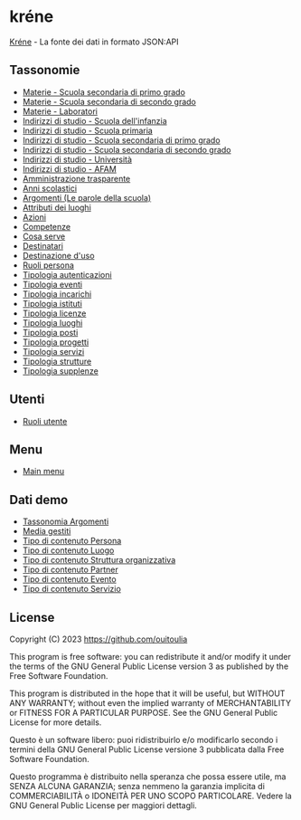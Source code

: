 # kréne
[Kréne](https://www.grecoantico.com/dizionario-greco-antico.php?parola=%CE%BA%CF%81%CE%B7%CE%BD%CE%B7) - La fonte dei dati in formato JSON:API

## Tassonomie
- [Materie - Scuola secondaria di primo grado](taxonomy/materie/secondaria_primo_grado.json)
- [Materie - Scuola secondaria di secondo grado](taxonomy/materie/secondaria_secondo_grado.json)
- [Materie - Laboratori](taxonomy/materie/laboratori.json)
- [Indirizzi di studio - Scuola dell'infanzia](taxonomy/indirizzi_di_studio/infanzia.json)
- [Indirizzi di studio - Scuola primaria](taxonomy/indirizzi_di_studio/primaria.json)
- [Indirizzi di studio - Scuola secondaria di primo grado](taxonomy/indirizzi_di_studio/secondaria_primo_grado.json)
- [Indirizzi di studio - Scuola secondaria di secondo grado](taxonomy/indirizzi_di_studio/secondaria_secondo_grado.json)
- [Indirizzi di studio - Università](taxonomy/indirizzi_di_studio/universita.json)
- [Indirizzi di studio - AFAM](taxonomy/indirizzi_di_studio/afam.json)
- [Amministrazione trasparente](taxonomy/amministrazione_trasparente.json)
- [Anni scolastici](taxonomy/anni_scolastici.json)
- [Argomenti (Le parole della scuola)](taxonomy/argomenti.json)
- [Attributi dei luoghi](taxonomy/attributi_dei_luoghi.json)
- [Azioni](taxonomy/azioni.json)
- [Competenze](taxonomy/competenze.json)
- [Cosa serve](taxonomy/cosa_serve.json)
- [Destinatari](taxonomy/destinatari.json)
- [Destinazione d'uso](taxonomy/destinazione_uso.json)
- [Ruoli persona](taxonomy/ruoli_persona.json)
- [Tipologia autenticazioni](taxonomy/tipologia_autenticazioni.json)
- [Tipologia eventi](taxonomy/tipologia_eventi.json)
- [Tipologia incarichi](taxonomy/tipologia_incarichi.json)
- [Tipologia istituti](taxonomy/tipologia_istituti.json)
- [Tipologia licenze](taxonomy/tipologia_licenze.json)
- [Tipologia luoghi](taxonomy/tipologia_luoghi.json)
- [Tipologia posti](taxonomy/tipologia_posti.json)
- [Tipologia progetti](taxonomy/tipologia_progetti.json)
- [Tipologia servizi](taxonomy/tipologia_servizi.json)
- [Tipologia strutture](taxonomy/tipologia_strutture.json)
- [Tipologia supplenze](taxonomy/tipologia_supplenze.json)

## Utenti
- [Ruoli utente](user/scuola_roles.json)

## Menu
- [Main menu](menu/main.json)

## Dati demo
- [Tassonomia Argomenti](demo/argomenti.json)
- [Media gestiti](demo/media.json)
- [Tipo di contenuto Persona](demo/persona.json)
- [Tipo di contenuto Luogo](demo/luogo.json)
- [Tipo di contenuto Struttura organizzativa](demo/struttura_organizzativa.json)
- [Tipo di contenuto Partner](demo/partner.json)
- [Tipo di contenuto Evento](demo/evento.json)
- [Tipo di contenuto Servizio](demo/servizio.json)

## License

Copyright (C) 2023 https://github.com/ouitoulia

This program is free software: you can redistribute it and/or modify it under the terms of the GNU General Public License version 3 as published by the Free Software Foundation.

This program is distributed in the hope that it will be useful, but WITHOUT ANY WARRANTY; without even the implied warranty of MERCHANTABILITY or FITNESS FOR A PARTICULAR PURPOSE. See the GNU General Public License for more details.

Questo è un software libero: puoi ridistribuirlo e/o modificarlo secondo i termini della GNU General Public License versione 3 pubblicata dalla Free Software Foundation.

Questo programma è distribuito nella speranza che possa essere utile, ma SENZA ALCUNA GARANZIA; senza nemmeno la garanzia implicita di COMMERCIABILITÀ o IDONEITÀ PER UNO SCOPO PARTICOLARE. Vedere la GNU General Public License per maggiori dettagli.